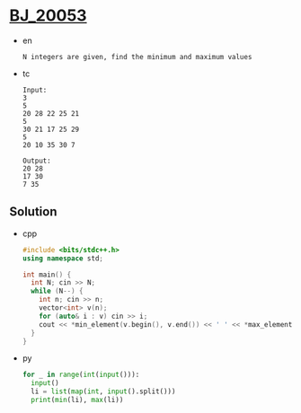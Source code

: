 # [BJ_20053](https://acmicpc.net/problem/20053)

* en

  ```en
  N integers are given, find the minimum and maximum values
  ```

* tc

  ```tc
  Input:
  3
  5
  20 28 22 25 21
  5
  30 21 17 25 29
  5
  20 10 35 30 7

  Output:
  20 28
  17 30
  7 35
  ```

## Solution

* cpp

  ```cpp
  #include <bits/stdc++.h>
  using namespace std;

  int main() {
    int N; cin >> N;
    while (N--) {
      int n; cin >> n;
      vector<int> v(n);
      for (auto& i : v) cin >> i;
      cout << *min_element(v.begin(), v.end()) << ' ' << *max_element(v.begin(), v.end()) << '\n';
    }
  }
  ```

* py

  ```py
  for _ in range(int(input())):
    input()
    li = list(map(int, input().split()))
    print(min(li), max(li))
  ```
